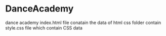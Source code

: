 # DanceAcademy
dance academy
index.html file conatain the data of html 
css folder contain style.css file which contain CSS data
